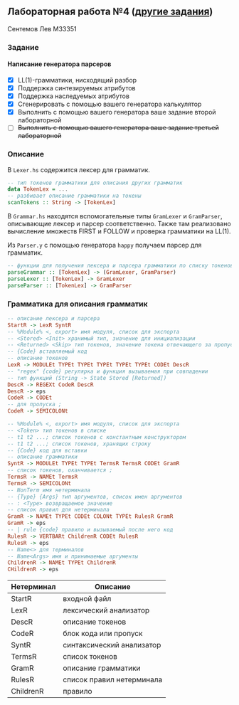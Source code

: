 ## Лабораторная работа №4 ([другие задания](https://github.com/Ljts42/itmo-mt))
Сентемов Лев M33351

### Задание
#### Написание генератора парсеров
- [x] LL(1)-грамматики, нисходящий разбор
- [x] Поддержка синтезируемых атрибутов
- [x] Поддержка наследуемых атрибутов
- [x] Сгенерировать с помощью вашего генератора калькулятор
- [x] Выполнить с помощью вашего генератора ваше задание второй лабораторной
- [ ] ~~Выполнить с помощью вашего генератора ваше задание третьей лабораторной~~

### Описание
В `Lexer.hs` содержится лексер для грамматик.
```haskell
-- тип токенов грамматики для описания других грамматик
data TokenLex = ...
-- разбивает описание грамматики на токены
scanTokens :: String -> [TokenLex]
```
В `Grammar.hs` находятся вспомогательные типы `GramLexer` и `GramParser`, описывающие лексер и парсер соответственно. Также там реализовано вычисление множеств FIRST и FOLLOW и проверка грамматики на LL(1).

Из `Parser.y` с помощью генератора `happy` получаем парсер для грамматик.
```haskell
-- функции для получения лексера и парсера грамматики по списку токенов её описания
parseGrammar :: [TokenLex] -> (GramLexer, GramParser)
parseLexer :: [TokenLex] -> GramLexer
parseParser :: [TokenLex] -> GramParser
```

### Грамматика для описания грамматик
```haskell
-- описание лексера и парсера
StartR -> LexR SyntR
-- %Module% <, export> имя модуля, список для экспорта
-- <Stored> <Init> хранимый тип, значение для инициализации
-- <Returned> <Skip> тип токенов, значение токена отвечающего за пропуск
-- {Code} вставляемый код
-- описание токенов
LexR -> MODULEt TYPEt TYPEt TYPEt TYPEt TYPEt CODEt DescR
-- "regex" {code} регулярка и функция вызываемая при совпадении
-- тип функций (String -> State Stored [Returned])
DescR -> REGEXt CodeR DescR
DescR -> eps
CodeR -> CODEt
-- для пропуска ;
CodeR -> SEMICOLONt

-- %Module% <, export> имя модуля, список для экспорта
-- <Token> тип токенов в списке
-- t1 t2 ...; список токенов с константным конструктором
-- t1 t2 ...; список токенов, хранящих строку
-- {Code} код для вставки
-- описание грамматики
SyntR -> MODULEt TYPEt TYPEt TermsR TermsR CODEt GramR
-- список токенов, оканчивается ;
TermsR -> NAMEt TermsR
TermsR -> SEMICOLONt
-- NonTerm имя нетерминала
-- {Type} {Args} тип аргументов, список имен аргументов
-- : <Type> возвращаемое значение
-- список правил для нетерминала
GramR -> NAMEt TYPEt CODEt COLONt TYPEt RulesR GramR
GramR -> eps
-- | rule {code} правило и вызываемый после него код
RulesR -> VERTBARt ChildrenR CODEt RulesR
RulesR -> eps
-- Name<> для терминалов
-- Name<Args> имя и принимаемые аргументы
ChildrenR -> NAMEt TYPEt ChildrenR
CHildrenR -> eps
```

| Нетерминал | Описание                   |
|------------|----------------------------|
| StartR     | входной файл               |
| LexR       | лексический анализатор     |
| DescR      | описание токенов           |
| CodeR      | блок кода или пропуск      |
| SyntR      | синтаксический анализатор  |
| TermsR     | список токенов             |
| GramR      | описание грамматики        |
| RulesR     | список правил нетерминала  |
| ChildrenR  | правило                    |
